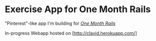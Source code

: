# Exercise App for One Month Rails

"Pinterest"-like app I'm building for [*One Month Rails*](http://onemonthrails.com)

In-progress Webapp hosted on [http://clavid.herokuapp.com/]